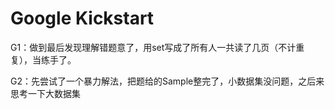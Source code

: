 # Google Kickstart

G1：做到最后发现理解错题意了，用set写成了所有人一共读了几页（不计重复），当练手了。

G2：先尝试了一个暴力解法，把题给的Sample整完了，小数据集没问题，之后来思考一下大数据集